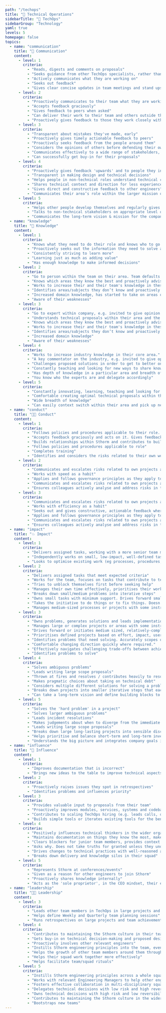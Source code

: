 ```yaml
---
path: "/techops"
title: "🔌 Technical Operations"
sidebarTitle: "🔌 TechOps"
sidebarGroup: "Technology"
yaml: true
levels: 5
homepage: false
topics:
  - name: "communication"
    title: "💬 Communication"
    content:
      - level: 1
        criteria:
          - "Reads, digests and comments on proposals"
          - "Seeks guidance from other TechOps specialists, rather than answers"
          - "Actively communicates what they are working on"
          - "Seeks out feedback"
          - "Gives clear concise updates in team meetings and stand ups on material which is relevant for the team"
      - level: 2
        criteria:
          - "Proactively communicates to their team what they are working on, why, how it's going and what help they need"
          - "Accepts feedback graciously"
          - "Gives feedback to peers when asked"
          - "Can deliver their work to their team and others outside the team"
          - "Proactively gives feedback to those they work closely with"
      - level: 3
        criteria:
          - "Transparent about mistakes they've made, early"
          - "Proactively gives timely actionable feedback to peers"
          - "Proactively seeks feedback from the people around them"
          - "Considers the opinions of others before defending their own"
          - "Communicates effectively to a wide range of stakeholders, e.g. sharing update with ExCo/all hands or community."
          - "Can successfully get buy-in for their proposals"
      - level: 4
        criteria:
          - "Proactively gives feedback 'upwards' and to people they interact with who are not in their team"
          - "Transparent in making design and technical decisions"
          - "Helps people in non-technical roles understand technical constraints / trade-offs"
          - "Shares technical context and direction for less experienced engineers"
          - "Gives direct and constructive feedback to other engineers"
          - "Communicates their area’s role within the larger mission of the company"
      - level: 5
        criteria:
          - "Helps other people develop themselves and regularly gives insightful, useful feedback to those around them"
          - "Talks to non-technical stakeholders on appropriate level of abstraction"
          - "Communicates the long-term vision & mission for the company and their area"
  - name: "knowledge"
    title: "🧠 Knowledge"
    content:
      - level: 1
        criteria:
          - "Knows what they need to do their role and knows who to go to if they don't know something"
          - "Proactively seeks out the information they need to solve a problem"
          - "Consistently striving to learn more"
          - "Learning just as much as adding value"
          - "Has enough knowledge to make informed decisions"
      - level: 2
        criteria:
          - "Go to person within the team on their area. Team defaults to their opinion where there is uncertainty."
          - "Knows which areas they know the best and proactively advises on these areas in team discussions and planning"
          - "Works to increase their and their team's knowledge in these areas"
          - "Identifies areas/subjects they don’t know and proactively seeks out knowledge"
          - "Increased domain knowledge, has started to take on areas of work which they didn’t necessarily have knowledge on before they started"
          - "Aware of their weaknesses"
      - level: 3
        criteria:
          - "Go to expert within company, e.g. invited to give opinion at C Suite meetings."
          - "Understands technical proposals within their area and the business implications of these."
          - "Knows which areas they know the best and proactively advises on these areas in team discussions and planning"
          - "Works to increase their and their team's knowledge in these areas"
          - "Identifies areas/subjects they don’t know and proactively seeks out knowledge"
          - "Increased domain knowledge"
          - "Aware of their weaknesses"
      - level: 4
        criteria:
          - "Works to increase industry knowledge in their core area."
          - "A key commentator on the industry, e.g. invited to give opinion at external committees, publishes blogs and disseminates knowledge to team."
          - "Challenges proposed solutions in order to get to better ones. Comfortable challenging technical proposals within their area."
          - "Constantly teaching and looking for new ways to share knowledge and skills with others."
          - "Has depth of knowledge in a particular area and breadth of knowledge across their domain"
          - "You know who the experts are and delegate accordingly"
      - level: 5
        criteria:
          - "Constantly innovating, learning, teaching and looking for new ways to do things which haven't been done before. Shares these new ways of doing things internally and externally. Is a recognised industry expert outside of Sthorm."
          - "Comfortable creating optimal technical proposals within their area of expertise."
          - "Wide breadth of knowledge"
          - "Can easily context switch within their area and pick up new concepts"
  - name: "conduct"
    title: "👩‍💻 Conduct"
    content:
      - level: 1
        criteria:
          - "Follows policies and procedures applicable to their role. Completes training."
          - "Accepts feedback graciously and acts on it. Gives feedback when requested"
          - "Builds relationships within Sthorm and contributes to building a supportive, knowledgeable and engaged peer group"
          - "Follows policies and procedures applicable to role"
          - "Completes training"
          - "Identifies and considers the risks related to their own work"
      - level: 2
        criteria:
          - "Communicates and escalates risks related to own projects and business area"
          - "Works with speed as a habit"
          - "Applies and follows governance principles as they apply to role"
          - "Communicates and escalates risks related to own projects and business area"
          - "Ensures colleagues actively analyse and address risks in their area"
      - level: 3
        criteria:
          - "Communicates and escalates risks related to own projects and business area"
          - "Works with efficiency as a habit"
          - "Seeks out and gives constructive, actionable feedback where valuable."
          - "Applies and follows governance principles as they apply to role"
          - "Communicates and escalates risks related to own projects and business area"
          - "Ensures colleagues actively analyse and address risks in their area"
  - name: "impact"
    title: "💥 Impact"
    content:
      - level: 1
        criteria:
          - "Delivers assigned tasks, working with a more senior team member, and able to take feedback onboard to improve their work"
          - "Independently works on small, low-impact, well-defined task"
          - "Looks to optimise existing work (eg processes, procedures, products, etc)"
      - level: 2
        criteria:
          - "Delivers assigned tasks that meet expected criteria"
          - "Works for the team, focuses on tasks that contribute to team goals"
          - "Tries to unblock themselves first before seeking help"
          - "Manages their own time effectively, prioritises their workload well, on time for meetings, aware when blocking others and unblocks when they can"
          - "Breaks down small/medium problems into iterative steps"
          - "Owns small tasks with minimum support. Drives forward small projects."
          - "Takes the initiative to do things or to fix things. Doesn't shy away from picking up new things which need to be done."
          - "Manages medium-sized processes or projects with some instruction"
      - level: 3
        criteria:
          - "Owns problems, generates solutions and leads implementation."
          - "Manages large or complex projects or areas with some instruction."
          - "Drives forward or initiates medium sized, relatively-complex processes or projects with minimum support."
          - "Prioritises defined projects based on effort, impact, user needs and business goals."
          - "Identifies problems that need solving. Accurately scopes out length and difficulty of tasks and projects."
          - "Comfortable changing direction quickly where required."
          - "Effectively navigates challenging trade-offs between achieving goals and ensuring optimal customer experience."
          - "Identifies problems to solve"
      - level: 4
        criteria:
          - "Solves ambiguous problems"
          - "Leads writing large scope proposals"
          - "Thrown at fires and resolves / contributes heavily to resolving them"
          - "Makes pragmatic choices about taking on technical debt"
          - "Considers multiple different solutions for solving a problem"
          - "Breaks down projects into smaller iterative steps that each deliver value"
          - "Can take a long-term vision and define building blocks to get there"
      - level: 5
        criteria:
          - "Solves the 'hard problem' in a project"
          - "Solves larger ambiguous problems"
          - "Leads incident resolutions"
          - "Makes judgements about when to diverge from the immediate goal to achieve something else"
          - "Leads writing large scope proposals"
          - "Breaks down large long-lasting projects into sensible discrete chunks that compound to achieve a large goal"
          - "Helps prioritise and balance short-term and long-term investments, focusing on high impact, high value work"
          - "Understands the big picture and integrates company goals into their area"
  - name: "influence"
    title: "🕺 Influence"
    content:
      - level: 1
        criteria:
          - "Improves documentation that is incorrect"
          - "Brings new ideas to the table to improve technical aspects of Sthormnaut’s day to day life"
      - level: 2
        criteria:
          - "Proactively raises issues they spot in retrospectives"
          - "Identifies problems and influences priority"
      - level: 3
        criteria:
          - "Provides valuable input to proposals from their team"
          - "Proactively improves modules, services, systems and codebases they encounter, 'this doesn't make sense, I'm going to do something about it'"
          - "Contributes to scaling TechOps hiring (e.g. leads calls, does onsite interviews)"
          - "Builds simple tools or iterates existing tools for the benefit of all TechOps staff"
      - level: 4
        criteria:
          - "Positively influences technical thinkers in the wider organisation"
          - "Maintains documentation on things they know the most, makes it easy for future TechOps Specialists to interact with systems"
          - "Clears blockers for junior team members, provides context and guidance, or knows how to escalate appropriately"
          - "Asks why. Does not take truths for granted unless they understand exactly where they are coming from (especially with regards to regulation, compliance, etc)"
          - "Drives changes to technical practices with well-reasoned arguments and a 'strong opinion, weakly held' mentality"
          - "Breaks down delivery and knowledge silos in their squad"
      - level: 5
        criteria:
          - "Represents Sthorm at conferences/events"
          - "Given as a reason for other engineers to join Sthorm"
          - "Proactively shares knowledge internally"
          - "Acts as the 'sole proprietor', in the CEO mindset, their ego/agenda is not a factor in their thinking or decision making"
  - name: "leadership"
    title: "👨‍🏫 Leadership"
    content:
      - level: 3
        criteria:
          - "Leads other team members in TechOps in large projects and helps get the most out of each person"
          - "Helps define Weekly and Quarterly team planning sessions"
          - "Runs retrospectives on large projects and team achievements"
      - level: 4
        criteria:
          - "Contributes to maintaining the Sthorm culture in their team, helping new joiners"
          - "Gets buy-in on technical decision-making and proposed designs"
          - "Proactively involves other relevant engineers"
          - "Instills Sthorm engineering principles into the team, even for operational tasks"
          - "Helps the growth of other team members around them through coaching and mentoring"
          - "Helps their squad work together more effectively"
          - "Helps facilitate team/squad rituals"
      - level: 5
        criteria:
          - "Instills Sthorm engineering principles across a whole squad of engineers"
          - "Works with relevant Engineering Managers to help other engineers perform and grow"
          - "Fosters effective collaboration in multi-disciplinary squads (backend, mobile, data, design, web)"
          - "Delegates technical decisions with low risk and high reversibility"
          - "Owns technical decisions with high risk and low reversibility"
          - "Contributes to maintaining the Sthorm culture in the wider company"
          - "Bootstraps new teams"
---
```

